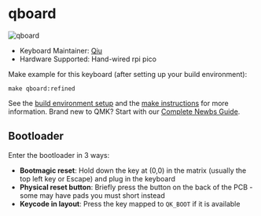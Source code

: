# qboard

![qboard](https://i.imgur.com/fTplvAq.jpeg)

* Keyboard Maintainer: [Qiu](https://github.com/qiu-x)
* Hardware Supported: Hand-wired rpi pico

Make example for this keyboard (after setting up your build environment):

    make qboard:refined

See the [build environment setup](https://docs.qmk.fm/#/getting_started_build_tools) and the [make instructions](https://docs.qmk.fm/#/getting_started_make_guide) for more information. Brand new to QMK? Start with our [Complete Newbs Guide](https://docs.qmk.fm/#/newbs).

## Bootloader

Enter the bootloader in 3 ways:

* **Bootmagic reset**: Hold down the key at (0,0) in the matrix (usually the top left key or Escape) and plug in the keyboard
* **Physical reset button**: Briefly press the button on the back of the PCB - some may have pads you must short instead
* **Keycode in layout**: Press the key mapped to `QK_BOOT` if it is available
